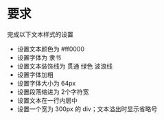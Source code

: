 # 要求

完成以下文本样式的设置

- 设置文本颜色为 #ff0000
- 设置字体为 隶书
- 设置文本装饰线为 贯通 绿色 波浪线
- 设置字体加粗
- 设置字体大小为 64px
- 设置段落缩进为 2个字符宽
- 设置文本在一行内居中
- 设置一个宽为 300px 的 div；文本溢出时显示省略号